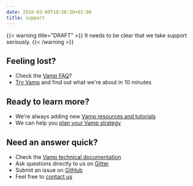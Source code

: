 ```yaml
---
date: 2016-03-09T19:56:50+01:00
title: support
---
```


{{< warning title="DRAFT" >}}
It needs to be clear that we take support seriously.
{{< /warning >}}

## Feeling lost?
* Check the [Vamp FAQ](/what/faq/)?
* [Try Vamp](/getstarted/tryvamp/) and find out what we're about in 10 minutes

## Ready to learn more?
* We're always adding new [Vamp resources and tutorials](/resources/)
* We can help you [plan your Vamp strategy](/contact/)

## Need an answer quick?
* Check the [Vamp technical documentation](/developer/)
* Ask questions directly to us on [Gitter](https://gitter.im/magneticio/vamp)
* Submit an issue on  [GitHub](https://github.com/magneticio/vamp)
* Feel free to [contact us](/contact/)

